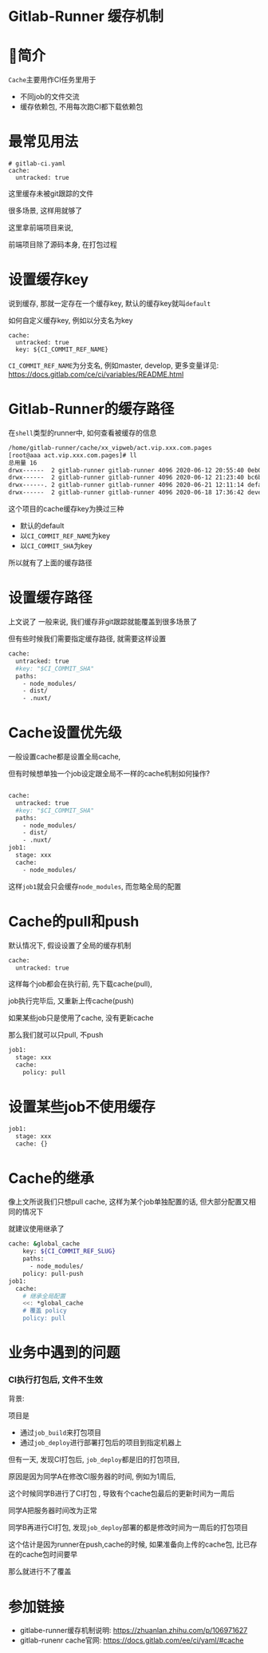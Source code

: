 # Gitlab-Runner 缓存机制

# 简介

`Cache`主要用作CI任务里用于

- 不同job的文件交流
- 缓存依赖包, 不用每次跑CI都下载依赖包

# 最常见用法

```
# gitlab-ci.yaml
cache:
  untracked: true
```

这里缓存未被git跟踪的文件

很多场景, 这样用就够了

这里拿前端项目来说,

前端项目除了源码本身, 在打包过程

# 设置缓存key

说到缓存, 那就一定存在一个缓存key, 默认的缓存key就叫`default`

如何自定义缓存key, 例如以分支名为key

```
cache:
  untracked: true
  key: ${CI_COMMIT_REF_NAME}
```

`CI_COMMIT_REF_NAME`为分支名, 例如master, develop, 更多变量详见: https://docs.gitlab.com/ce/ci/variables/README.html

# Gitlab-Runner的缓存路径

在`shell`类型的runner中, 如何查看被缓存的信息

```bash
/home/gitlab-runner/cache/xx_vipweb/act.vip.xxx.com.pages
[root@aaa act.vip.xxx.com.pages]# ll
总用量 16
drwx------  2 gitlab-runner gitlab-runner 4096 2020-06-12 20:55:40 0eb08c291ffe9c5c23031d6d4df6f901eafff202
drwx------  2 gitlab-runner gitlab-runner 4096 2020-06-12 21:23:40 bc6b80d2dd37ed39b590ab37cb565167fa2a5601
drwx------. 2 gitlab-runner gitlab-runner 4096 2020-06-21 12:11:14 default
drwx------  2 gitlab-runner gitlab-runner 4096 2020-06-18 17:36:42 develop
```

这个项目的cache缓存key为换过三种

- 默认的default
- 以`CI_COMMIT_REF_NAME`为key
- 以`CI_COMMIT_SHA`为key

所以就有了上面的缓存路径 

# 设置缓存路径

上文说了 一般来说, 我们缓存非git跟踪就能覆盖到很多场景了

但有些时候我们需要指定缓存路径, 就需要这样设置

```bash
cache:
  untracked: true
  #key: "$CI_COMMIT_SHA"
  paths:
    - node_modules/
    - dist/
    - .nuxt/
```

# Cache设置优先级

一般设置cache都是设置全局cache, 

但有时候想单独一个job设定跟全局不一样的cache机制如何操作?

```bash

cache:
  untracked: true
  #key: "$CI_COMMIT_SHA"
  paths:
    - node_modules/
    - dist/
    - .nuxt/
job1:
  stage: xxx
  cache:
    - node_modules/
```

这样`job1`就会只会缓存`node_modules`, 而忽略全局的配置

# Cache的pull和push

默认情况下, 假设设置了全局的缓存机制

```bash
cache:
  untracked: true
```

这样每个job都会在执行前, 先下载cache(pull), 

job执行完毕后, 又重新上传cache(push)

如果某些job只是使用了cache, 没有更新cache

那么我们就可以只pull, 不push

```bash
job1:
  stage: xxx
  cache:
    policy: pull
```

# 设置某些job不使用缓存

```bash
job1:
  stage: xxx
  cache: {}
```

# Cache的继承

像上文所说我们只想pull cache, 这样为某个job单独配置的话, 但大部分配置又相同的情况下

就建议使用继承了

```bash
cache: &global_cache
    key: ${CI_COMMIT_REF_SLUG}
    paths:
      - node_modules/
    policy: pull-push
job1:
  cache:
    # 继承全局配置
    <<: *global_cache
    # 覆盖 policy
    policy: pull
```

# 业务中遇到的问题

### CI执行打包后, 文件不生效

背景: 

项目是

- 通过`job_build`来打包项目
- 通过`job_deploy`进行部署打包后的项目到指定机器上

但有一天, 发现CI打包后, `job_deploy`都是旧的打包项目, 

原因是因为同学A在修改CI服务器的时间, 例如为1周后, 

这个时候同学B进行了CI打包 , 导致有个cache包最后的更新时间为一周后

同学A把服务器时间改为正常

同学B再进行CI打包, 发现`job_deploy`部署的都是修改时间为一周后的打包项目

这个估计是因为runner在push,cache的时候, 如果准备向上传的cache包, 比已存在的cache包时间要早

那么就进行不了覆盖




# 参加链接

- gitlabe-runner缓存机制说明: https://zhuanlan.zhihu.com/p/106971627
- gitlab-runenr cache官网: https://docs.gitlab.com/ee/ci/yaml/#cache
